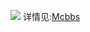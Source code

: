 ![](https://bstats.org/signatures/bukkit/ClearEntity.svg)
详情见:[Mcbbs](https://www.mcbbs.net/thread-1283396-1-1.html)